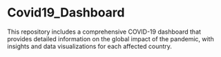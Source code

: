 # Covid19_Dashboard
This repository includes a comprehensive COVID-19 dashboard that provides detailed information on the global impact of the pandemic, with insights and data visualizations for each affected country.
